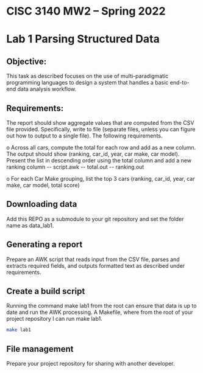 # CISC 3140 MW2 – Spring 2022
# Lab 1 Parsing Structured Data

## Objective:
This task as described focuses on the use of multi-paradigmatic programming languages to design a system that handles a basic end-to-end data analysis workflow.

## Requirements:
The report should show aggregate values that are computed from the CSV file provided. Specifically, write to file (separate files, unless you can figure out how to output to a single file). The following requirements.

o Across all cars, compute the total for each row and add as a new column. The output should show (ranking, car_id, year, car make, car model). Present the list in descending order using the total column and add a new ranking column
	-- script.awk
	-- total.out
	-- ranking.out



o For each Car Make grouping, list the top 3 cars (ranking, car_id, year, car make, car model, total score)

## Downloading data
Add this REPO as a submodule to your git repository and set the folder name as data_lab1.

## Generating a report
Prepare an AWK script that reads input from the CSV file, parses and extracts required fields, and outputs formatted text as described under requirements.

## Create a build script
Running the command make lab1 from the root can ensure that data is up to date and run the AWK processing.
A Makefile, where from the root of your project repository I can run make lab1.
```bash
make lab1
```

## File management
Prepare your project repository for sharing with another developer.

